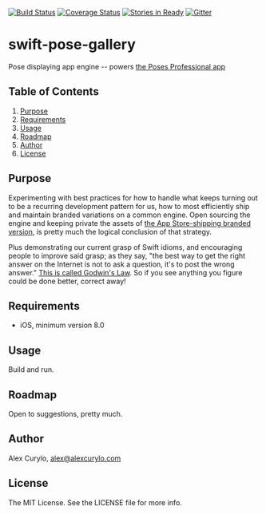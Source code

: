 [![Build Status](https://travis-ci.org/alexcurylo/swift-pose-gallery.svg?branch=master)](https://travis-ci.org/alexcurylo/swift-pose-gallery)
[![Coverage Status](https://coveralls.io/repos/alexcurylo/swift-pose-gallery/badge.png)](https://coveralls.io/r/alexcurylo/swift-pose-gallery)
[![Stories in Ready](https://badge.waffle.io/alexcurylo/swift-pose-gallery.png?label=ready&title=Ready)](https://waffle.io/alexcurylo/swift-pose-gallery)
[![Gitter](https://badges.gitter.im/Join%20Chat.svg)](https://gitter.im/alexcurylo/swift-pose-gallery?utm_source=badge&utm_medium=badge&utm_campaign=pr-badge&utm_content=badge)
 
 swift-pose-gallery
==================
 
 Pose displaying app engine -- powers [the Poses Professional app](https://itunes.apple.com/us/app/poses-professional-guide-to/id357099619?mt=8&at=10l4B9&ct=SRCreadme)
 
 Table of Contents
--------------
 
 1. [Purpose](#purpose)
 2. [Requirements](requirements)
 3. [Usage](#usage)
 4. [Roadmap](#roadmap)
 5. [Author](#author)
 6. [License](#license)
  
 Purpose
--------------
  
Experimenting with best practices for how to handle what keeps turning out to be a recurring development pattern for us, how to most efficiently ship and maintain branded variations on a common engine. Open sourcing the engine and keeping private the assets of [the App Store-shipping branded version](https://itunes.apple.com/us/app/poses-professional-guide-to/id357099619?mt=8&at=10l4B9&ct=SRCreadme), is pretty much the logical conclusion of that strategy.
 
 Plus demonstrating our current grasp of Swift idioms, and encouraging people to improve said grasp; as they say, "the best way to get the right answer on the Internet is not to ask a question, it's to post the wrong answer." [This is called Godwin's Law](http://meta.wikimedia.org/wiki/Cunningham%27s_Law). So if you see anything you figure could be done better, correct away!
 

## Requirements
  
 - iOS, minimum version 8.0

## Usage
 
Build and run. 

## Roadmap
 
Open to suggestions, pretty much.

## Author
 
 Alex Curylo, alex@alexcurylo.com

 License
--------------

 The MIT License. See the LICENSE file for more info.